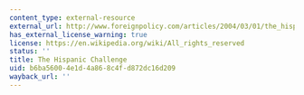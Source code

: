 ```yaml
---
content_type: external-resource
external_url: http://www.foreignpolicy.com/articles/2004/03/01/the_hispanic_challenge
has_external_license_warning: true
license: https://en.wikipedia.org/wiki/All_rights_reserved
status: ''
title: The Hispanic Challenge
uid: b6ba5600-4e1d-4a86-8c4f-d872dc16d209
wayback_url: ''
---
```


